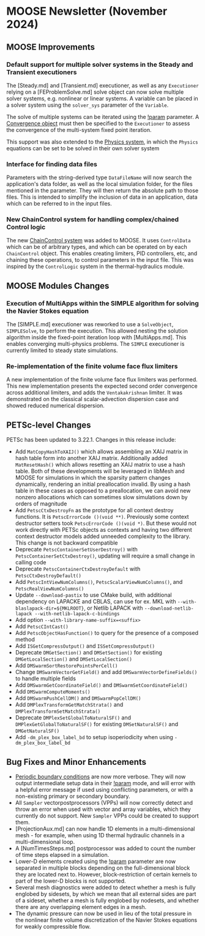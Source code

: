 # MOOSE Newsletter (November 2024)

## MOOSE Improvements

### Default support for multiple solver systems in the Steady and Transient executioners

The [Steady.md] and [Transient.md] executioner, as well as any `Executioner` relying on a [FEProblemSolve.md] solve object
can now solve multiple solver systems, e.g. nonlinear or linear systems. A variable can be placed in a solver system
using the `solver_sys` parameter of the `Variable`.

The solve of multiple systems can be iterated using the [!param](/Executioner/Transient/multi_system_fixed_point) parameter.
A [Convergence object](syntax/Convergence/index.md) must then be specified to the `Executioner` to assess the convergence
of the multi-system fixed point iteration.

This support was also extended to the [Physics system](syntax/Physics/index.md), in which the `Physics` equations can be
set to be solved in their own solver system

### Interface for finding data files

Parameters with the string-derived type `DataFileName` will now search the application's data folder, as well as the
local simulation folder, for the files mentioned in the parameter. They will then return the absolute path to those files.
This is intended to simplify the inclusion of data in an application, data which can be referred to in the input files.

### New ChainControl system for handling complex/chained Control logic

The new [ChainControl system](syntax/ChainControls/index.md) was added to MOOSE. It uses `ControlData` which can be of arbitrary
types, and which can be operated on by each `ChainControl` object. This enables creating limiters, PID controllers, etc,
and chaining these operations, to control parameters in the input file.
This was inspired by the `ControlLogic` system in the thermal-hydraulics module.

## MOOSE Modules Changes

### Execution of MultiApps within the SIMPLE algorithm for solving the Navier Stokes equation

The [SIMPLE.md] executioner was reworked to use a `SolveObject`, `SIMPLESolve`, to perform the execution.
This allowed nesting the solution algorithm inside the fixed-point iteration loop with [MultiApps.md].
This enables converging multi-physics problems. The `SIMPLE` executioner is currently limited to
steady state simulations.

### Re-implementation of the finite volume face flux limiters

A new implementation of the finite volume face flux limiters was performed. This new implementation presents the
expected second order convergence across additional limiters, and adds the `Ventakakrishnan` limiter.
It was demonstrated on the classical scalar-advection dispersion case and showed reduced numerical dispersion.

## PETSc-level Changes

PETSc has been updated to 3.22.1. Changes in this release include:

- Add `MatCopyHashToXAIJ()` which allows assembling an XAIJ matrix in hash table
  form into another XAIJ matrix. Additionally added `MatResetHash()` which
  allows resetting an XAIJ matrix to use a hash table. Both of these
  developments will be leveraged in libMesh and MOOSE for simulations in which
  the sparsity pattern changes dynamically, rendering an initial preallocation
  invalid. By using a hash table in these cases as opposed to a preallocation,
  we can avoid new nonzero allocations which can sometimes slow simulations down by orders
  of magnitude
- Add `PetscCtxDestroyFn` as the prototype for all context destroy functions. It is `PetscErrorCode
  ()(void **)`. Previously some context destructor setters took `PetscErrorCode ()(void *)`. But
  these would not work directly with PETSc objects as contexts and having two different context
  destructor models added unneeded complexity to the library. This change is not backward compatible
- Deprecate `PetscContainerSetUserDestroy()` with `PetscContainerSetCtxDestroy()`, updating will
  require a small change in calling code
- Deprecate `PetscContainerCtxDestroyDefault` with `PetscCtxDestroyDefault()`
- Add `PetscIntViewNumColumns()`, `PetscScalarViewNumColumns()`, and `PetscRealViewNumColumns()`
- Update `--download-pastix` to use CMake build, with additional dependency on LAPACKE and CBLAS,
  can use for ex. MKL with `--with-blaslapack-dir=${MKLROOT}`, or Netlib LAPACK with
  `--download-netlib-lapack --with-netlib-lapack-c-bindings`
- Add option `--with-library-name-suffix=<suffix>`
- Add `PetscCIntCast()`
- Add `PetscObjectHasFunction()` to query for the presence of a composed method
- Add `ISGetCompressOutput()` and `ISSetCompressOutput()`
- Deprecate `DMGetSection()` and `DMSetSection()` for existing `DMGetLocalSection()` and
  `DMSetLocalSection()`
- Add `DMSwarmSortRestorePointsPerCell()`
- Change `DMSwarmVectorGetField()` and add `DMSwarmVectorDefineFields()` to handle multiple fields
- Add `DMSwarmGetCoordinateField()` and `DMSwarmSetCoordinateField()`
- Add `DMSwarmComputeMoments()`
- Add `DMSwarmPushCellDM()` and `DMSwarmPopCellDM()`
- Add `DMPlexTransformGetMatchStrata()` and `DMPlexTransformSetMatchStrata()`
- Deprecate `DMPlexSetGlobalToNaturalSF()` and `DMPlexGetGlobalToNaturalSF()` for existing
  `DMSetNaturalSF()` and `DMGetNaturalSF()`
- Add `-dm_plex_box_label_bd` to setup isoperiodicity when using `-dm_plex_box_label_bd`


## Bug Fixes and Minor Enhancements

- [Periodic boundary conditions](syntax/BCs/Periodic/index.md) are now more
  verbose. They will now output intermediate setup data in their [!param](/BCs/Periodic/AddPeriodicBCAction/auto_direction)
  mode, and will error with a helpful error message if used using conflicting parameters, or with a
  non-existing primary or secondary boundary.
- All `Sampler` vectorpostprocessors (VPPs) will now correctly detect and throw an error when used with
  vector and array variables, which they currently do not support. New `Sampler` VPPs could be created
  to support them.
- [ProjectionAux.md] can now handle 1D elements in a multi-dimensional mesh - for example, when
  using 1D thermal hydraulic channels in a multi-dimensional loop.
- A [NumTimesSteps.md] postprocessor was added to count the number of time steps elapsed in a simulation.
- Lower-D elements created using the [!param](/Mesh/FileMesh/build_all_side_lowerd_mesh) parameter are now
  separated in multiple blocks depending on the full-dimensional block they are located next to. However,
  block-restriction of certain kernels to part of the lower-D blocks is not supported.
- Several mesh diagnostics were added to detect whether a mesh is fully englobed by sidesets, by which
  we mean that all external sides are part of a sideset, whether a mesh is fully englobed by nodesets,
  and whether there are any overlapping element edges in a mesh.
- The dynamic pressure can now be used in lieu of the total pressure in the nonlinear finite volume
  discretization of the Navier Stokes equations for weakly compressible flow.
